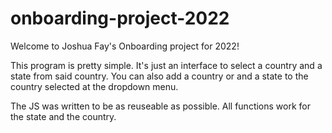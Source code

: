 # onboarding-project-2022
Welcome to Joshua Fay's Onboarding project for 2022!

This program is pretty simple. It's just an interface to select a country and a state from said country.
You can also add a country or and a state to the country selected at the dropdown menu.

The JS was written to be as reuseable as possible. All functions work for the state and the country.